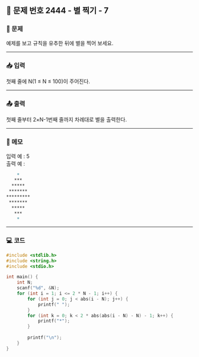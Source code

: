 ## 📝 문제 번호 2444 - 별 찍기 - 7 

### 📌 문제
예제를 보고 규칙을 유추한 뒤에 별을 찍어 보세요.

---

### 📥 입력
첫째 줄에 N(1 ≤ N ≤ 100)이 주어진다.

---

### 📤 출력
첫째 줄부터 2×N-1번째 줄까지 차례대로 별을 출력한다.

---

### 📝 메모
입력 예 : 5  
출력 예 :  
```md
    *  
   ***  
  *****  
 *******  
*********  
 *******  
  *****  
   ***  
    *
```  


---

### 💻 코드
```c
#include <stdlib.h>
#include <string.h>
#include <stdio.h>

int main() {
	int N;
	scanf("%d", &N);
	for (int i = 1; i <= 2 * N - 1; i++) {
		for (int j = 0; j < abs(i - N); j++) {
			printf(" ");
		}
		for (int k = 0; k < 2 * abs(abs(i - N) - N) - 1; k++) {
			printf("*");
		}
		
		printf("\n");
	}
}
```
